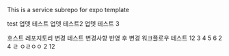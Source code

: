 This is a service subrepo for expo template


test
업뎃 테스트
업뎃 테스트2
업뎃 테스트 3

호스트 레포지토리 변경 테스트
변경사항 반영 후 변경
워크플로우 테스트
12
3
4
5
6
2
4
ㄹ
ㅇㄹㅇㅇ
2
12
